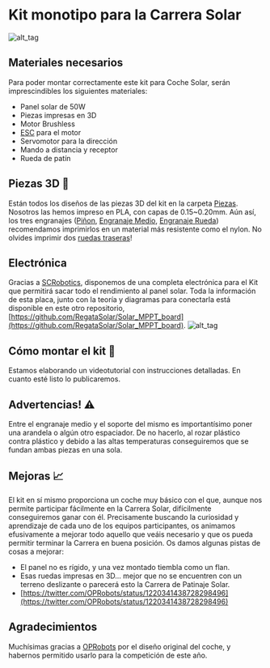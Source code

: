 
# Kit monotipo para la Carrera Solar

![alt_tag](https://raw.githubusercontent.com/RegataSolar/Kit-Monotipo-Carrera-Solar/master/Images/Franky_Tank_v5.jpg)
## Materiales necesarios
Para poder montar correctamente este kit para Coche Solar, serán imprescindibles los siguientes materiales:
- Panel solar de 50W
- Piezas impresas en 3D
- Motor Brushless
- [ESC](https://en.wikipedia.org/wiki/Electronic_speed_control) para el motor
- Servomotor para la dirección
- Mando a distancia y receptor
- Rueda de patín

## Piezas 3D 🧱

Están todos los diseños de las piezas 3D del kit en la carpeta [Piezas](Piezas). Nosotros las hemos impreso en PLA, con capas de 0.15~0.20mm. Aún así, los tres engranajes ([Piñon](Piezas/Piñon.stl), [Engranaje Medio](Piezas/Engranaje%20medio.stl), [Engranaje Rueda](Piezas/Engranaje%20Rueda.stl)) recomendamos imprimirlos en un material más resistente como el nylon.
No olvides imprimir dos [ruedas traseras](Piezas/Rueda%20trasera.stl)!

## Electrónica
Gracias a [SCRobotics](https://scrobotics.es/), disponemos de una completa electrónica para el Kit que permitirá sacar todo el rendimiento al panel solar. Toda la información de esta placa, junto con la teoría y diagramas para conectarla está disponible en este otro repositorio, [https://github.com/RegataSolar/Solar_MPPT_board](https://github.com/RegataSolar/Solar_MPPT_board).
![alt_tag](https://raw.githubusercontent.com/RegataSolar/Kit-Monotipo-Carrera-Solar/master/Images/Montaxe_basico.png)

## Cómo montar el kit 🔧
Estamos elaborando un videotutorial con instrucciones detalladas. En cuanto esté listo lo publicaremos.

## Advertencias! ⚠️
Entre el engranaje medio y el soporte del mismo es importantísimo poner una arandela o algún otro espaciador. De no hacerlo, al rozar plástico contra plástico y debido a las altas temperaturas conseguiremos que se fundan ambas piezas en una sola.

## Mejoras 📈
El kit en sí mismo proporciona un coche muy básico con el que, aunque nos permite participar fácilmente en la Carrera Solar, difícilmente conseguiremos ganar con él. 
Precisamente buscando la curiosidad y aprendizaje de cada uno de los equipos participantes, os animamos efusivamente a mejorar todo aquello que veáis necesario y que os pueda permitir terminar la Carrera en buena posición.
Os damos algunas pistas de cosas a mejorar:
- El panel no es rígido, y una vez montado tiembla como un flan.
- Esas ruedas impresas en 3D... mejor que no se encuentren con un terreno deslizante o parecerá esto la Carrera de Patinaje Solar.
- [https://twitter.com/OPRobots/status/1220341438728298496](https://twitter.com/OPRobots/status/1220341438728298496)

## Agradecimientos
Muchísimas gracias a [OPRobots](https://github.com/OPRobots) por el diseño original del coche, y habernos permitido usarlo para la competición de este año.

